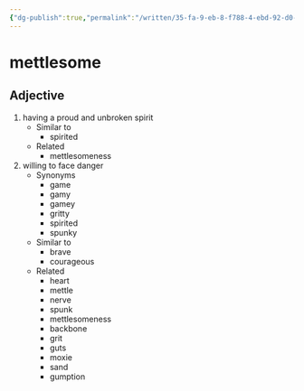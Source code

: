 ```yaml
---
{"dg-publish":true,"permalink":"/written/35-fa-9-eb-8-f788-4-ebd-92-d0-5-a31-d0-dd-7255/","dgHomeLink":true,"dgPassFrontmatter":false}
---
```


# mettlesome


## Adjective

1. having a proud and unbroken spirit
	- Similar to
		- spirited
	- Related
		- mettlesomeness
2. willing to face danger
	- Synonyms
		- game
		- gamy
		- gamey
		- gritty
		- spirited
		- spunky
	- Similar to
		- brave
		- courageous
	- Related
		- heart
		- mettle
		- nerve
		- spunk
		- mettlesomeness
		- backbone
		- grit
		- guts
		- moxie
		- sand
		- gumption

